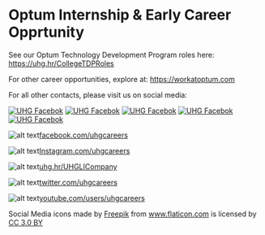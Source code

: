 # Optum Internship & Early Career Opprtunity

See our Optum Technology Development Program roles here: <https://uhg.hr/CollegeTDPRoles>

For other career opportunities, explore at: <https://workatoptum.com>

For all other contacts, please visit us on social media:

<a href="https://facebook.com/uhgcareers" rel="Facebook">![UHG Facebok](https://github.com/optumhack/HackIllinois2019/blob/master/Assets/facebook.png)</a>
<a href="https://Instagram.com/uhgcareers" rel="Instagram">![UHG Facebok](https://github.com/optumhack/HackIllinois2019/blob/master/Assets/instagram.png)</a>
<a href="https://uhg.hr/UHGLICompany" rel="LinkedIn">![UHG Facebok](https://github.com/optumhack/HackIllinois2019/blob/master/Assets/linkedin.png)</a>
<a href="https://twitter.com/UHGCareers" rel="Twitter">![UHG Facebok](https://github.com/optumhack/HackIllinois2019/blob/master/Assets/twitter.png)</a>
<a href="https://youtube.com/user/uhgcareers" rel="Youtube">![UHG Facebok](https://github.com/optumhack/HackIllinois2019/blob/master/Assets/youtube.png)</a>

![alt text](https://github.com/optumhack/HackIllinois2019/blob/master/Assets/facebook.png "UHG Facebook")[facebook.com/uhgcareers](https://facebook.com/uhgcareers)

![alt text](https://github.com/optumhack/HackIllinois2019/blob/master/Assets/instagram.png "UHG Instagram")[Instagram.com/uhgcareers](https://Instagram.com/uhgcareers)

![alt text](https://github.com/optumhack/HackIllinois2019/blob/master/Assets/linkedin.png "UHG LinkedIn")[uhg.hr/UHGLICompany](https://uhg.hr/UHGLICompany)

![alt text](https://github.com/optumhack/HackIllinois2019/blob/master/Assets/twitter.png "UHG Twitter")[twitter.com/uhgcareers](https://twitter.com/UHGCareers)

![alt text](https://github.com/optumhack/HackIllinois2019/blob/master/Assets/youtube.png "UHG Youtube")[youtube.com/users/uhgcareers](https://youtube.com/user/uhgcareers)

<div>Social Media icons made by <a href="https://www.flaticon.com/authors/freepik" title="Freepik">Freepik</a> from <a href="https://www.flaticon.com/" 		    title="Flaticon">www.flaticon.com</a> is licensed by <a href="http://creativecommons.org/licenses/by/3.0/" 		    title="Creative Commons BY 3.0" target="_blank">CC 3.0 BY</a></div>
